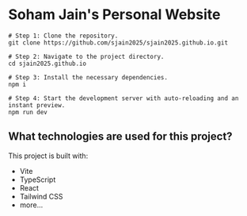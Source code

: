 # Soham Jain's Personal Website

```
# Step 1: Clone the repository.
git clone https://github.com/sjain2025/sjain2025.github.io.git

# Step 2: Navigate to the project directory.
cd sjain2025.github.io

# Step 3: Install the necessary dependencies.
npm i

# Step 4: Start the development server with auto-reloading and an instant preview.
npm run dev
```

## What technologies are used for this project?

This project is built with:

- Vite
- TypeScript
- React
- Tailwind CSS
- more...
